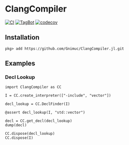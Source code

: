 # ClangCompiler

[![CI](https://github.com/Gnimuc/ClangCompiler.jl/actions/workflows/CI.yml/badge.svg)](https://github.com/Gnimuc/ClangCompiler.jl/actions/workflows/CI.yml)
[![TagBot](https://github.com/Gnimuc/ClangCompiler.jl/actions/workflows/TagBot.yml/badge.svg)](https://github.com/Gnimuc/ClangCompiler.jl/actions/workflows/TagBot.yml)
[![codecov](https://codecov.io/gh/Gnimuc/ClangCompiler.jl/graph/badge.svg?token=uJ7HWrZcmd)](https://codecov.io/gh/Gnimuc/ClangCompiler.jl)

## Installation

```
pkg> add https://github.com/Gnimuc/ClangCompiler.jl.git
```

## Examples

### Decl Lookup

```julia-repl
import ClangCompiler as CC

I = CC.create_interpreter(["-include", "vector"])

decl_lookup = CC.DeclFinder(I)

@assert decl_lookup(I, "std::vector")

decl = CC.get_decl(decl_lookup)
dump(decl)

CC.dispose(decl_lookup)
CC.dispose(I)
```